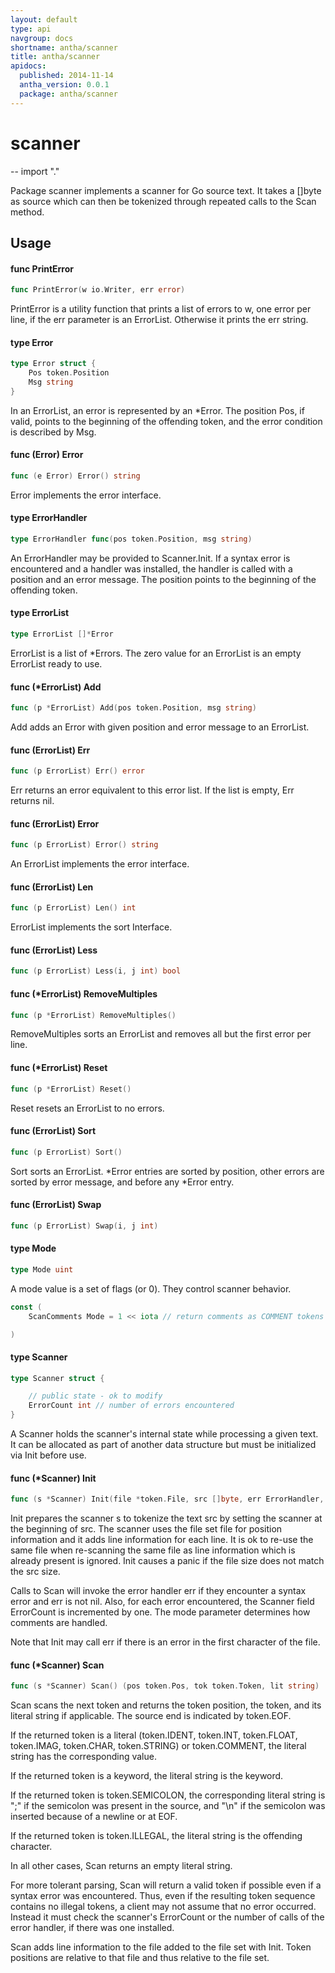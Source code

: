 ```yaml
---
layout: default
type: api
navgroup: docs
shortname: antha/scanner
title: antha/scanner
apidocs:
  published: 2014-11-14
  antha_version: 0.0.1
  package: antha/scanner
---
```

# scanner
--
    import "."

Package scanner implements a scanner for Go source text. It takes a []byte as
source which can then be tokenized through repeated calls to the Scan method.

## Usage

#### func  PrintError

```go
func PrintError(w io.Writer, err error)
```
PrintError is a utility function that prints a list of errors to w, one error
per line, if the err parameter is an ErrorList. Otherwise it prints the err
string.

#### type Error

```go
type Error struct {
	Pos token.Position
	Msg string
}
```

In an ErrorList, an error is represented by an *Error. The position Pos, if
valid, points to the beginning of the offending token, and the error condition
is described by Msg.

#### func (Error) Error

```go
func (e Error) Error() string
```
Error implements the error interface.

#### type ErrorHandler

```go
type ErrorHandler func(pos token.Position, msg string)
```

An ErrorHandler may be provided to Scanner.Init. If a syntax error is
encountered and a handler was installed, the handler is called with a position
and an error message. The position points to the beginning of the offending
token.

#### type ErrorList

```go
type ErrorList []*Error
```

ErrorList is a list of *Errors. The zero value for an ErrorList is an empty
ErrorList ready to use.

#### func (*ErrorList) Add

```go
func (p *ErrorList) Add(pos token.Position, msg string)
```
Add adds an Error with given position and error message to an ErrorList.

#### func (ErrorList) Err

```go
func (p ErrorList) Err() error
```
Err returns an error equivalent to this error list. If the list is empty, Err
returns nil.

#### func (ErrorList) Error

```go
func (p ErrorList) Error() string
```
An ErrorList implements the error interface.

#### func (ErrorList) Len

```go
func (p ErrorList) Len() int
```
ErrorList implements the sort Interface.

#### func (ErrorList) Less

```go
func (p ErrorList) Less(i, j int) bool
```

#### func (*ErrorList) RemoveMultiples

```go
func (p *ErrorList) RemoveMultiples()
```
RemoveMultiples sorts an ErrorList and removes all but the first error per line.

#### func (*ErrorList) Reset

```go
func (p *ErrorList) Reset()
```
Reset resets an ErrorList to no errors.

#### func (ErrorList) Sort

```go
func (p ErrorList) Sort()
```
Sort sorts an ErrorList. *Error entries are sorted by position, other errors are
sorted by error message, and before any *Error entry.

#### func (ErrorList) Swap

```go
func (p ErrorList) Swap(i, j int)
```

#### type Mode

```go
type Mode uint
```

A mode value is a set of flags (or 0). They control scanner behavior.

```go
const (
	ScanComments Mode = 1 << iota // return comments as COMMENT tokens

)
```

#### type Scanner

```go
type Scanner struct {

	// public state - ok to modify
	ErrorCount int // number of errors encountered
}
```

A Scanner holds the scanner's internal state while processing a given text. It
can be allocated as part of another data structure but must be initialized via
Init before use.

#### func (*Scanner) Init

```go
func (s *Scanner) Init(file *token.File, src []byte, err ErrorHandler, mode Mode)
```
Init prepares the scanner s to tokenize the text src by setting the scanner at
the beginning of src. The scanner uses the file set file for position
information and it adds line information for each line. It is ok to re-use the
same file when re-scanning the same file as line information which is already
present is ignored. Init causes a panic if the file size does not match the src
size.

Calls to Scan will invoke the error handler err if they encounter a syntax error
and err is not nil. Also, for each error encountered, the Scanner field
ErrorCount is incremented by one. The mode parameter determines how comments are
handled.

Note that Init may call err if there is an error in the first character of the
file.

#### func (*Scanner) Scan

```go
func (s *Scanner) Scan() (pos token.Pos, tok token.Token, lit string)
```
Scan scans the next token and returns the token position, the token, and its
literal string if applicable. The source end is indicated by token.EOF.

If the returned token is a literal (token.IDENT, token.INT, token.FLOAT,
token.IMAG, token.CHAR, token.STRING) or token.COMMENT, the literal string has
the corresponding value.

If the returned token is a keyword, the literal string is the keyword.

If the returned token is token.SEMICOLON, the corresponding literal string is
";" if the semicolon was present in the source, and "\n" if the semicolon was
inserted because of a newline or at EOF.

If the returned token is token.ILLEGAL, the literal string is the offending
character.

In all other cases, Scan returns an empty literal string.

For more tolerant parsing, Scan will return a valid token if possible even if a
syntax error was encountered. Thus, even if the resulting token sequence
contains no illegal tokens, a client may not assume that no error occurred.
Instead it must check the scanner's ErrorCount or the number of calls of the
error handler, if there was one installed.

Scan adds line information to the file added to the file set with Init. Token
positions are relative to that file and thus relative to the file set.
